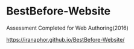 # BestBefore-Website
Assessment Completed for Web Authoring(2016)

https://iranaphor.github.io/BestBefore-Website/
